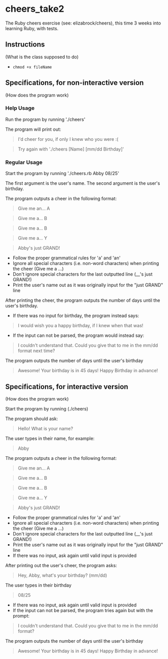 # cheers_take2
The Ruby cheers exercise (see: elizabrock/cheers), this time 3 weeks into learning Ruby, with tests.

## Instructions
(What is the class supposed to do)

* `chmod +x fileName`

## Specifications, for non-interactive version
(How does the program work)

### Help Usage

Run the program by running './cheers'

The program will print out:

> I'd cheer for you, if only I knew who you were :(

> Try again with './cheers [Name] [mm/dd Birthday]'

### Regular Usage

Start the program by running './cheers.rb Abby 08/25'

The first argument is the user's name.  The second argument is the user's birthday.

The program outputs a cheer in the following format:

> Give me an... A

> Give me a... B

> Give me a... B

> Give me a... Y

> Abby's just GRAND!

* Follow the proper grammatical rules for 'a' and 'an'
* Ignore all special characters (i.e. non-word characters) when printing the cheer (Give me a ...)
* Don't ignore special characters for the last outputted line (__'s just GRAND!)
* Print the user's name out as it was originally input for the "just GRAND" line 


After printing the cheer, the program outputs the number of days until the user's birthday.

* If there was no input for birthday, the program instead says:

> I would wish you a happy birthday, if I knew when that was!

* If the input can not be parsed, the program would instead say:

> I couldn't understand that.  Could you give that to me in the mm/dd format next time?

The program outputs the number of days until the user's birthday

> Awesome! Your birthday is in 45 days! Happy Birthday in advance!

## Specifications, for interactive version
(How does the program work)

Start the program by running (./cheers)

The program should ask:

> Hello! What is your name?

The user types in their name, for example:

> Abby

The program outputs a cheer in the following format:

> Give me an... A

> Give me a... B

> Give me a... B

> Give me a... Y

> Abby's just GRAND!

* Follow the proper grammatical rules for 'a' and 'an'
* Ignore all special characters (i.e. non-word characters) when printing the cheer (Give me a ...)
* Don't ignore special characters for the last outputted line (__'s just GRAND!)
* Print the user's name out as it was originally input for the "just GRAND" line 
* If there was no input, ask again until valid input is provided

After printing out the user's cheer, the program asks:

> Hey, Abby, what's your birthday? (mm/dd)

The user types in their birthday

> 08/25

* If there was no input, ask again until valid input is provided
* If the input can not be parsed, the program tries again but with the prompt:

> I couldn't understand that.  Could you give that to me in the mm/dd format?

The program outputs the number of days until the user's birthday

> Awesome! Your birthday is in 45 days! Happy Birthday in advance!
